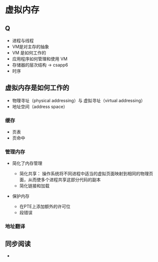 # 虚拟内存
## Q
- 进程与线程
- VM是对主存的抽象
- VM 是如何工作的
- 应用程序如何管理和使用 VM
- 存储器的层次结构 -> csapp6
- 时序

## 虚拟内存是如何工作的
- 物理寻址（physical addressing）与 虚拟寻址（virtual addressing）
- 地址空间（address space）
### 缓存
- 页表
- 页命中
### 管理内存
- 简化了内存管理
    - 简化共享： 操作系统将不同进程中适当的虚拟页面映射到相同的物理页面，从而使多个进程共享这部分代码的副本
    - 简化链接和加载

- 保护内存
    - 在PTE上添加额外的许可位
    - 段错误

### 地址翻译







## 同步阅读
- 

